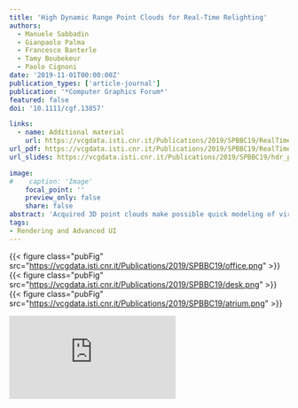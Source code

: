 ```yaml
---
title: 'High Dynamic Range Point Clouds for Real-Time Relighting'
authors:
  - Manuele Sabbadin
  - Gianpaolo Palma
  - Francesco Banterle
  - Tamy Boubekeur
  - Paolo Cignoni
date: '2019-11-01T00:00:00Z'
publication_types: ['article-journal']
publication: '*Computer Graphics Forum*'
featured: false
doi: '10.1111/cgf.13857'

links:
  - name: Additional material
    url: https://vcgdata.isti.cnr.it/Publications/2019/SPBBC19/RealTime_PBGI__Additional.pdf
url_pdf: https://vcgdata.isti.cnr.it/Publications/2019/SPBBC19/RealTime_PBGI.pdf
url_slides: https://vcgdata.isti.cnr.it/Publications/2019/SPBBC19/hdr_pbgi.pptx

image:
#    caption: 'Image'
    focal_point: ''
    preview_only: false
    share: false
abstract: 'Acquired 3D point clouds make possible quick modeling of virtual scenes from the real world.With modern 3D capture pipelines, each point sample often comes with additional attributes such as normal vector and color response. Although rendering and processing such data has been extensively studied, little attention has been devoted using the light transport hidden in the recorded per-sample color response to relight virtual objects in visual effects (VFX) look-dev or augmented reality (AR) scenarios. Typically, standard relighting environment exploits global environment maps together with a collection of local light probes to reflect the light mood of the real scene on the virtual object. We propose instead a unified spatial approximation of the radiance and visibility relationships present in the scene, in the form of a colored point cloud. To do so, our method relies on two core components: High Dynamic Range (HDR) expansion and real-time Point-Based Global Illumination (PBGI). First, since an acquired color point cloud typically comes in Low Dynamic Range (LDR) format, we boost it using a single HDR photo exemplar of the captured scene that can cover part of it. We perform this expansion efficiently by first expanding the dynamic range of a set of renderings of the point cloud and then projecting these renderings on the original cloud. At this stage, we propagate the expansion to the regions not covered by the renderings or with low-quality dynamic range by solving a Poisson system. Then, at rendering time, we use the resulting HDR point cloud to relight virtual objects, providing a diffuse model of the indirect illumination propagated by the environment. To do so, we design a PBGI algorithm that exploits the GPU''s geometry shader stage as well as a new mipmapping operator, tailored for G-buffers, to achieve real-time performances. As a result, our method can effectively relight virtual objects exhibiting diffuse and glossy physically-based materials in real time. Furthermore, it accounts for the spatial embedding of the object within the 3D environment. We evaluate our approach on manufactured scenes to assess the error introduced at every step from the perfect ground truth. We also report experiments with real captured data, covering a range of capture technologies, from active scanning to multiview stereo reconstruction.'
tags:
- Rendering and Advanced UI
---
```

{{< figure class="pubFig" src="https://vcgdata.isti.cnr.it/Publications/2019/SPBBC19/office.png" >}}
{{< figure class="pubFig" src="https://vcgdata.isti.cnr.it/Publications/2019/SPBBC19/desk.png" >}}
{{< figure class="pubFig" src="https://vcgdata.isti.cnr.it/Publications/2019/SPBBC19/atrium.png" >}}

<div class='embed-container'><iframe src='https://www.youtube.com/embed/szBWhY1b4x8' frameborder='0' allowfullscreen></iframe></div>


